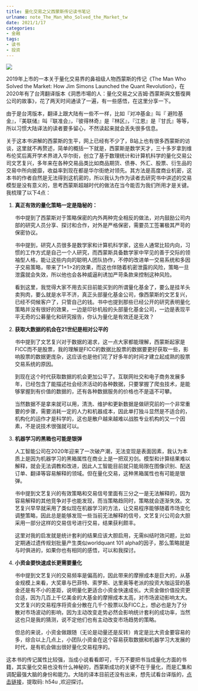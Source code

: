 ```yaml
---
title: 量化交易之父西蒙斯传记读书笔记
urlname: note_The_Man_Who_Solved_the_Market_tw
date: 2021/1/17
categories: 
- 金融
tags:
- 读书
- 投资
---
```


![](http://img3m1.ddimg.cn/29/6/1626295601-1_u_3.jpg)

2019年上市的一本关于量化交易界的鼻祖级人物西蒙斯的传记《The Man Who Solved the Market: How Jim Simons Launched the Quant Revolution》，在2020年有了台湾翻译版本《洞悉市場的人：量化交易之父吉姆‧西蒙斯與文藝復興公司的故事》，花了两天时间通读了一遍，有一些感悟，在这里分享一下。

由于是台湾版本，翻译上跟大陆有一些不一样，比如『对冲基金』叫『 避险基金』，『美联储』叫『联准会』，『彼得林奇』是『林区』，『江恩』是『甘氏』等等，所以习惯大陆译法的读者要多留心，不然读起来就会丢失很多信息。

关于这本书讲解的西蒙斯的生平，网上已经有不少了，B站上也有很多西蒙斯的访谈，这里就不再赘述，简单的概括一下就是，西蒙斯是数学天才，三十多岁拿到维布伦奖后离开学术界进入华尔街，创立了基于数理统计和计算机科学的量化交易公司文艺复兴，多年来在各种交易品类比如商品期货、债券、外汇、股票、衍生品的交易中所向披靡，收益率到现在都是华尔街绝对领先。其方法是高度商业机密，这本书的作者自然是无法得到这机密的，所以我认为作为读者去研究书中讲述的交易模型是没有意义的，思考西蒙斯超越时代的做法在当今能否为我们所用才是关键。我梳理了以下4点：

 1. **真正有效的量化策略一定是隐秘的：**

    书中提到了西蒙斯对于策略保密的内外两种完全相反的做法，对内鼓励公司内部的研究人员分享、探讨和合作，对外是严格保密，需要员工签署极其严苛的保密协议。

    书中提到，研究人员很多是数学家和计算机科学家，这些人通常比较内向，习惯的工作方式是自己一个人研究，而西蒙斯具备数学家中罕见的善于交际的领袖型人格，能让这些内向的聪明人团队协作，不停的改进单一交易系统和多因子交易策略，带来了1+1>2的效果，而这也伴随着机密泄露的风险，策略一旦泄露就会失效，所以他也会各种威逼利诱加严苛条款来控制这种风险。

    看到这里，我觉得大家不用去买目前能买到的所谓量化基金了，要么是挂羊头卖狗肉，要么就是水平不济，真正头部量化基金公司，像西蒙斯的文艺复兴，已经不伺候客户了，只管自己的钱。书中也提到那些已经公开的研究表明量化策略并没有很好的效果，一边是印钞机般的头部量化基金公司，一边是表现平平无奇的公募量化和研究报告，你认为量化是有效还是无效？

    

 2. **获取大数据的机会在21世纪是相对公平的**

    书中提到了文艺复兴对于数据的渴求，这一点大家都能理解，西蒙斯起家是FICC而不是股票，我的理解是FICC的数据比股票的数据要更好获取一些，影响股票的数据更庞杂，这应该也是他们花了好多年的时间才建立起成熟的股票交易系统的原因。

    到现在这个时代获取数据的机会更加公平了。互联网社交和电子商务发展多年，已经包含了能描述社会经济活动的各种数据，只要掌握了爬虫技术，是能够掌握到有价值的数据的，还有各种数据服务的价格也不是遥不可攀。

    当然数据不是拿来就可以用，清洗、维护和更新数据是做研究前的一个非常重要的步骤，需要消耗一定的人力和机器成本，因此单打独斗显然是不适合的，机构化的运作才是科学的，这也是散户越来越难以战胜专业机构的又一个因素，不是说技术很强就可以。

    

 3. **机器学习的黑箱也可能是银弹**

    人工智能公司在2020年迎来了一次破产潮，无法变现是表面因素，我认为本质上是因为机器学习的黑箱属性在商业上是一把双刃剑。模型和计算结果难以解释，就会无法调教和改进，因此人工智能目前就只能局限在图像识别、配送订单、翻译等容易解释的领域。但在量化交易，这种黑箱属性也有可能是银弹。

    书中提到文艺复兴的有效策略和交易信号里面有三分之一是无法解释的，因为容易解释的其他竞争对手也能发现，而当策略趋同时，策略就会逐渐失效。文艺复兴早早就采用了类似现在机器学习的方法，让交易程序能够随着市场变化调整策略，因此总是能够发现一些当前无法解释的信号，文艺复兴公司会大胆采用一部分这样的交易信号进行交易，结果获利颇丰。

    这里对我的启发就是统计套利的结果应该大胆启用，无需纠结时效问题，比如定期通过遗传规划批量产生类似worldquant 101 alpha的因子，那么策略就是与时俱进的，如果你也有相同的感悟，可以和我探讨。

    

 4. **小资金要快速成长更需要量化**

    书中提到文艺复兴的交易频率是偏高的，因此带来的摩擦成本是巨大的，从基金规模上来看，大奖章与巴菲特、索罗斯、达里奥等老派的投资大咖运营的基金还是有不小的差距，说明量化更适合小资金快速成长。大资金做价值投资更合适，因为几百上千亿美金的大基金的摩擦成本太高，对市场波动影响太大。文艺复兴的交易程序将资金分散在几千个股票以及FICC上，想必也是为了分散对市场波动的影响，因为主动改变走势必然会影响统计套利的成功率，当然这也只是我的猜测，说不定他们也有主动改变市场趋势的策略。

    但总的来说，小资金做跟随（无论是动量还是反转）肯定是比大资金要容易的多，综合以上几点上，小团队小资金在这个容易获取数据和机器学习大发展的时代，是有机会做出很好量化交易程序的。

这本书的传记属性比较强，当成小说看看即可，千万不要把书当成量化方面的书籍，其实量化交易也没有什么神秘的，西蒙斯成功的关键不在于量化，而是汇集和调配最强大脑的身份和能力。大陆的译本目前还没有出来，想先试看台译版的，[点击链接](https://pan.baidu.com/s/1SVmkSl1O6jZIk0H-PlBApA )，提取码: h54u ,欢迎探讨。





